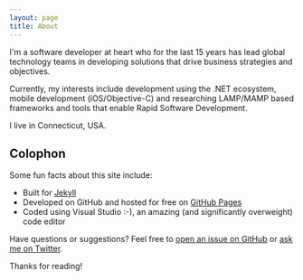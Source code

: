 ```yaml
---
layout: page
title: About
---
```


I'm a software developer at heart who for the last 15 years has lead global technology teams in developing solutions that drive business strategies and objectives.

Currently, my interests include development using the .NET ecosystem, mobile development (iOS/Objective-C) and researching LAMP/MAMP based frameworks and tools that enable Rapid Software Development.

I live in Connecticut, USA.

## Colophon

Some fun facts about this site include:

* Built for [Jekyll](http://jekyllrb.com)
* Developed on GitHub and hosted for free on [GitHub Pages](https://pages.github.com)
* Coded using Visual Studio :-), an amazing (and significantly overweight) code editor

Have questions or suggestions? Feel free to [open an issue on GitHub](https://github.com/pernalin/issues/new) or [ask me on Twitter](https://twitter.com/pernalin).

Thanks for reading!